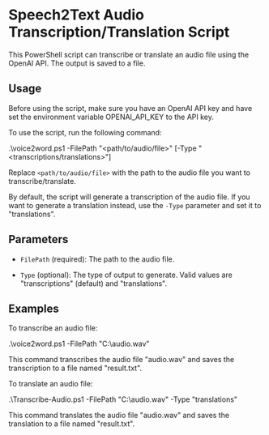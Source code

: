 # Speech2Text Audio Transcription/Translation Script

This PowerShell script can transcribe or translate an audio file using the OpenAI API. The output is saved to a file. 

## Usage

Before using the script, make sure you have an OpenAI API key and have set the environment variable OPENAI_API_KEY to the API key. 

To use the script, run the following command:

.\voice2word.ps1 -FilePath "<path/to/audio/file>" [-Type "<transcriptions/translations>"]

Replace `<path/to/audio/file>` with the path to the audio file you want to transcribe/translate. 

By default, the script will generate a transcription of the audio file. If you want to generate a translation instead, use the `-Type` parameter and set it to "translations".

## Parameters

- `FilePath` (required): The path to the audio file. 

- `Type` (optional): The type of output to generate. Valid values are "transcriptions" (default) and "translations".

## Examples

To transcribe an audio file:

.\voice2word.ps1 -FilePath "C:\audio.wav"

This command transcribes the audio file "audio.wav" and saves the transcription to a file named "result.txt".

To translate an audio file:

.\Transcribe-Audio.ps1 -FilePath "C:\audio.wav" -Type "translations"

This command translates the audio file "audio.wav" and saves the translation to a file named "result.txt".
